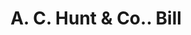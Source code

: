 ---
doi: 10.7916/D8JD67T2
date_other: '1900'
date_other_textual: 1900-1909
form: printed ephemera
genre:
- Invoices
name:
- A. C. Hunt & Co.
object_in_context_url: https://biggert.cul.columbia.edu/items/view/ave_biggert_00505
subject_hierarchical_geographic:
- Springfield, Massachusetts, United States
subject_name:
- A. C. Hunt & Co.
title: A. C. Hunt & Co.. Bill
sort_title: A. C. Hunt & Co.. Bill
call_number: ave_biggert_00505
coordinates:
- 42.112411,-72.547455
pid: ave_biggert_00505
identifiers: ave_biggert_00505
canvas_id: ldpd:395778
permalink: "/items/ave_biggert_00505/"
layout: iiif-image-page
---